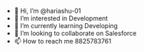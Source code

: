 - 👋 Hi, I’m @hariashu-01
- 👀 I’m interested in Development
- 🌱 I’m currently learning Developing
- 💞️ I’m looking to collaborate on Salesforce
- 📫 How to reach me 8825783761

<!---
hariashu-01/hariashu-01 is a ✨ special ✨ repository because its `README.md` (this file) appears on your GitHub profile.
You can click the Preview link to take a look at your changes.
--->

